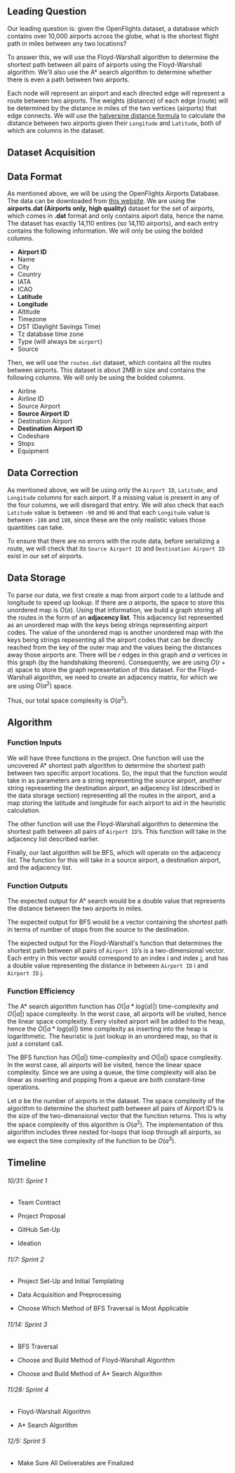 ## Leading Question 
Our leading question is: given the OpenFlights dataset, a database which contains over 10,000 airports across the globe, what is the shortest flight path in miles between any two locations? 

To answer this, we will use the Floyd-Warshall algorithm to determine the shortest path between all pairs of airports using the Floyd-Warshall algorithm. We'll also use the A* search algorithm to determine whether there is even a path between two airports.

Each node will represent an airport and each directed edge will represent a route between two airports. The weights (distance) of each edge (route) will be determined by the distance in miles of the two vertices (airports) that edge connects. We will use the [halversine distance formula](https://www.omnicalculator.com/other/latitude-longitude-distance) to calculate the distance between two airports given their `Longitude` and `Latitude`, both of which are columns in the dataset.

## Dataset Acquisition

## Data Format
As mentioned above, we will be using the OpenFlights Airports Database. The data can be downloaded from [this website](https://openflights.org/data.html]). We are using the **airports.dat (Airports only, high quality)** dataset for the set of airports, which comes in **.dat** format and only contains aiport data, hence the name. The dataset has exactly 14,110 entires (so 14,110 airports), and each entry contains the following information. We will only be using the bolded columns.

* **Airport ID**
* Name
* City
* Country
* IATA
* ICAO
* **Latitude**
* **Longitude**
* Altitude
* Timezone
* DST (Daylight Savings Time)
* Tz database time zone
* Type (will always be `airport`)
* Source

Then, we will use the `routes.dat` dataset, which contains all the routes between airports. This dataset is about 2MB in size and contains the following columns. We will only be using the bolded columns.

* Airline
* Airline ID
* Source Airport
* **Source Airport ID**
* Destination Airport
* **Destination Airport ID**
* Codeshare
* Stops
* Equipment


## Data Correction
As mentioned above, we will be using only the `Airport ID`, `Latitude`, and `Longitude` columns for each airport. If a missing value is present in any of the four columns, we will disregard that entry. We will also check that each `Latitude` value is between `-90` and `90` and that each `Longitude` value is between `-180` and `180`, since these are the only realistic values those quantities can take.

To ensure that there are no errors with the route data, before serializing a route, we will check that its `Source Airport ID` and `Destination Airport ID` exist in our set of airports.



## Data Storage
To parse our data, we first create a map from airport code to a latitude and longitude to speed up lookup. If there are $a$ airports, the space to store this unordered map is $O(a)$. Using that information, we build a graph storing all the routes in the form of an **adjacency list**. This adjacency list represented as an unordered map with the keys being strings representing airport codes. The value of the unordered map is another unordered map with the keys being strings repesenting all the airport codes that can be directly reached from the key of the outer map and the values being the distances away those airports are. There will be $r$ edges in this graph and $a$ vertices in this graph (by the handshaking theorem). Consequently, we are using $O(r + a)$ space to store the graph representation of this dataset. For the Floyd-Warshall algorithm, we need to create an adjacency matrix, for which we are using $O(a^2)$ space.

Thus, our total space complexity is $O(a^2)$.

## Algorithm 

### Function Inputs
We will have three functions in the project. One function will use the uncovered A* shortest path algorithm to determine the shortest path between two specific airport locations. So, the input that the function would take in as parameters are a string representing the source airport, another string representing the destination airport, an adjacency list (described in the data storage section) representing all the routes in the airport, and a map storing the latitude and longitude for each airport to aid in the heuristic calculation. 

The other function will use the Floyd-Warshall algorithm to determine the shortest path between all pairs of `Airport ID`’s. This function will take in the adjacency list described earlier. 

Finally, our last algorithm will be BFS, which will operate on the adjacency list. The function for this will take in a source airport, a destination airport, and the adjacency list. 

### Function Outputs
The expected output for A* search would be a double value that represents the distance between the two airports in miles.

The expected output for BFS would be a vector containing the shortest path in terms of number of stops from the source to the destination.

The expected output for the Floyd-Warshall's function that determines the shortest path between all pairs of `Airport ID`’s is a two-dimensional vector. Each entry in this vector would correspond to an index i and index j, and has a double value representing the distance in between `Airport ID` i and `Airport ID` j.



### Function Efficiency

The A* search algorithm function has $O(|a*log(a)|)$ time-complexity and $O(|a|)$ space complexity. In the worst case, all airports will be visited, hence the linear space complexity. Every visited airport will be added to the heap, hence the $O(|a*log(a)|)$ time complexity as inserting into the heap is logarithmetic. The heuristic is just lookup in an unordered map, so that is just a constant call.

The BFS function has $O(|a|)$ time-complexity and $O(|a|)$ space complexity. In the worst case, all airports will be visited, hence the linear space complexity. Since we are using a queue, the time complexity will also be linear as inserting and popping from a queue are both constant-time operations.

Let $a$ be the number of airports in the dataset. The space complexity of the algorithm to determine the shortest path between all pairs of Airport ID’s is the size of the two-dimensional vector that the function returns. This is why the space complexity of this algorithm is $O(a^2)$. The implementation of this algorithm includes three nested for-loops that loop through all airports, so we expect the time complexity of the function to be $O(a^3)$. 


## Timeline
###### 10/31: Sprint 1

- Team Contract

- Project Proposal

- GitHub Set-Up

- Ideation

###### 11/7: Sprint 2

- Project Set-Up and Initial Templating

- Data Acquisition and Preprocessing

- Choose Which Method of BFS Traversal is Most Applicable

###### 11/14: Sprint 3

- BFS Traversal 

- Choose and Build Method of Floyd-Warshall Algorithm

- Choose and Build Method of A* Search Algorithm


###### 11/28: Sprint 4

- Floyd-Warshall Algorithm

- A* Search Algorithm

###### 12/5: Sprint 5

- Make Sure All Deliverables are Finalized
